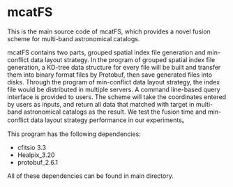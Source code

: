 # mcatFS
This is the main source code of mcatFS, which provides a novel fusion scheme for multi-band astronomical catalogs.

mcatFS contains two parts, grouped spatial index file generation and min-conflict data layout strategy. In the program of grouped spatial index file generation, a KD-tree data structure for every file will be built and transfer them into binary format files by Protobuf, then save generated files into disks. Through the program of min-conflict data layout strategy, the index file would be distributed in multiple servers. A command line-based query interface is provided to users. The scheme will take the coordinates entered by users as inputs, and return all data that matched with target in multi-band astronomical catalogs as the result. We test the fusion time and min-conflict data layout strategy performance in our experiments。

This program has the following dependencies:
  - cfitsio 3.3
  - Healpix_3.20
  - protobuf_2.6.1
  
 All of these dependencies can be found in main directory.
